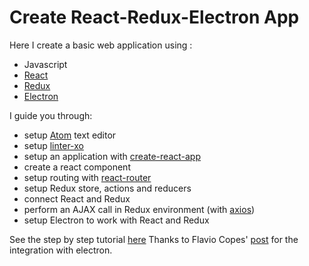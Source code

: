 # Create React-Redux-Electron App

Here I create a basic web application using :

* Javascript
* [React](https://facebook.github.io/react/)
* [Redux](http://redux.js.org/)
* [Electron](https://electronjs.org/)

I guide you through:

* setup [Atom](https://atom.io/) text editor
* setup [linter-xo](https://github.com/sindresorhus/xo)
* setup an application with [create-react-app](https://github.com/facebookincubator/create-react-app)
* create a react component
* setup routing with [react-router](https://github.com/ReactTraining/react-router)
* setup Redux store, actions and reducers
* connect React and Redux
* perform an AJAX call in Redux environment (with [axios](https://github.com/axios/axios))
* setup Electron to work with React and Redux

See the step by step tutorial [here](https://github.com/mhebrard/react-redux-app/wiki)
Thanks to Flavio Copes' [post](https://flaviocopes.com/javascript-create-react-app-electron/) for the integration with electron.
